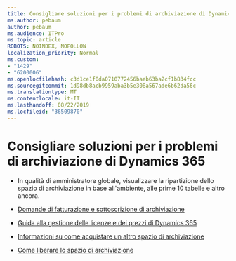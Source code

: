 ```yaml
---
title: Consigliare soluzioni per i problemi di archiviazione di Dynamics 365
ms.author: pebaum
author: pebaum
ms.audience: ITPro
ms.topic: article
ROBOTS: NOINDEX, NOFOLLOW
localization_priority: Normal
ms.custom:
- "1429"
- "6200006"
ms.openlocfilehash: c3d1ce1f0da0710772456baeb63ba2cf1b834fcc
ms.sourcegitcommit: 1d98db8acb9959aba3b5e308a567ade6b62da56c
ms.translationtype: MT
ms.contentlocale: it-IT
ms.lasthandoff: 08/22/2019
ms.locfileid: "36509870"
---
```

# <a name="recommend-solutions-for-dynamics-365-storage-issues"></a>Consigliare soluzioni per i problemi di archiviazione di Dynamics 365

* In qualità di amministratore globale, visualizzare la ripartizione dello spazio di archiviazione in base all'ambiente, alle prime 10 tabelle e altro ancora.

* [Domande di fatturazione e sottoscrizione di archiviazione](https://docs.microsoft.com/dynamics365/customer-engagement/admin/contact-information-microsoft-dynamics-365-online-billing-support)

* [Guida alla gestione delle licenze e dei prezzi di Dynamics 365](https://dynamics.microsoft.com/pricing/)

* [Informazioni su come acquistare un altro spazio di archiviazione](https://docs.microsoft.com/dynamics365/customer-engagement/admin/manage-storage#add-storage-to-dynamics-365-online)

* [Come liberare lo spazio di archiviazione](https://docs.microsoft.com/dynamics365/customer-engagement/admin/free-storage-space)
